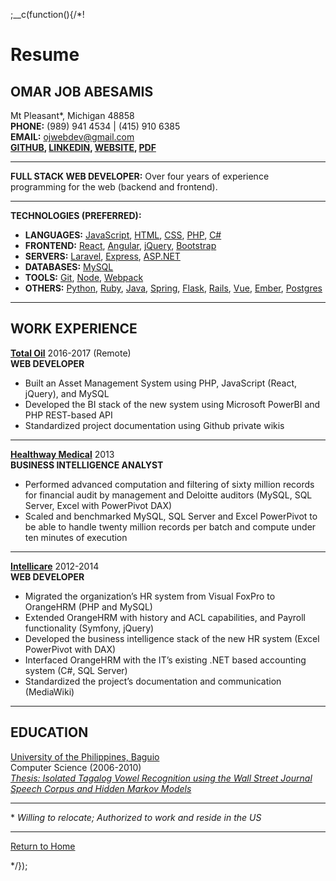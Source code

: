 
;__c(function(){/*!

# Resume

## OMAR JOB ABESAMIS

Mt Pleasant\*, Michigan 48858  
**PHONE:** (989) 941 4534 | (415) 910 6385  
**EMAIL:** ojwebdev@gmail.com  
**[GITHUB](https://github.com/ajbodev),
[LINKEDIN](https://linkedin.com/in/ojwebdev), 
[WEBSITE](https://ajbodev.github.io), 
[PDF](https://ajbodev.github.io/media/Omar-Job-Abesamis-resume.pdf)**  

---

**FULL STACK WEB DEVELOPER:** Over four years of experience programming for the web (backend and frontend).

---

**TECHNOLOGIES (PREFERRED):**  

* **LANGUAGES:** [JavaScript](#/tag/javascript), [HTML](#/tag/html), [CSS](#/tag/css), [PHP](#/tag/php), [C#](#/tag/csharp)
* **FRONTEND:** [React](#/tag/react), [Angular](#/tag/angular), [jQuery](#/tag/jquery), [Bootstrap](#/tag/bootstrap)
* **SERVERS:** [Laravel](#/tag/laravel), [Express](#/tag/express), [ASP.NET](#/aspnet)
* **DATABASES:** [MySQL](#/tag/mysql)
* **TOOLS:** [Git](#/tag/git), [Node](#/tag/node), [Webpack](#/tag/webpack)
* **OTHERS:** [Python](#/tag/python), [Ruby](#/tag/ruby), [Java](#/tag/java), [Spring](#/tag/spring), [Flask](#/tag/flask), [Rails](#/tag/rails), [Vue](#/tag/vue), [Ember](#/tag/ember), [Postgres](#/tag/postgres)

---

## WORK EXPERIENCE

**[Total Oil](http://www.total.com/en)** 2016-2017 (Remote)  
**WEB DEVELOPER**

* Built an Asset Management System using PHP, JavaScript (React, jQuery), and MySQL
* Developed the BI stack of the new system using Microsoft PowerBI and PHP REST-based API
* Standardized project documentation using Github private wikis

---

**[Healthway Medical](https://healthway.com.ph/)** 2013  
**BUSINESS INTELLIGENCE ANALYST**

* Performed advanced computation and filtering of sixty million records for financial audit by management and Deloitte auditors (MySQL, SQL Server, Excel with PowerPivot DAX)
* Scaled and benchmarked MySQL, SQL Server and Excel PowerPivot to be able to handle twenty million records per batch and compute under ten minutes of execution

---

**[Intellicare](https://www.intellicare.com.ph/)** 2012-2014  
**WEB DEVELOPER**

* Migrated the organization’s HR system from Visual FoxPro to OrangeHRM (PHP and MySQL)
* Extended OrangeHRM with history and ACL capabilities, and Payroll functionality (Symfony, jQuery)
* Developed the business intelligence stack of the new HR system (Excel PowerPivot with DAX)
* Interfaced OrangeHRM with the IT’s existing .NET based accounting system (C#, SQL Server)
* Standardized the project’s documentation and communication (MediaWiki)

---

## EDUCATION

[University of the Philippines, Baguio](http://www.upb.edu.ph/)  
Computer Science (2006-2010)  
*[Thesis: Isolated Tagalog Vowel Recognition using the Wall Street Journal Speech Corpus and Hidden Markov Models](https://ajbodev.github.io/media/Omar-Job-Abesamis-thesis.pdf)*

---

\* *Willing to relocate; Authorized to work and reside in the US*  

---

<!--[Projects](#/tag/projects)  
[Referrals](#/content/referrals)  -->
[Return to Home](#/home)  

[//]: # (@~|resume|~@)

*/});
